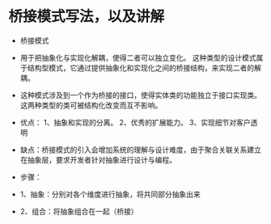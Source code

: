 # 桥接模式写法，以及讲解

- 桥接模式
- 用于把抽象化与实现化解耦，使得二者可以独立变化。
这种类型的设计模式属于结构型模式，它通过提供抽象化和实现化之间的桥接结构，来实现二者的解耦。
- 这种模式涉及到一个作为桥接的接口，使得实体类的功能独立于接口实现类。
这两种类型的类可被结构化改变而互不影响。

- 优点： 1、抽象和实现的分离。 2、优秀的扩展能力。 3、实现细节对客户透明
- 缺点：桥接模式的引入会增加系统的理解与设计难度，由于聚合关联关系建立在抽象层，要求开发者针对抽象进行设计与编程。

- 步骤：
- 1、抽象：分别对各个维度进行抽象，将共同部分抽象出来
- 2、组合：将抽象组合在一起（桥接）